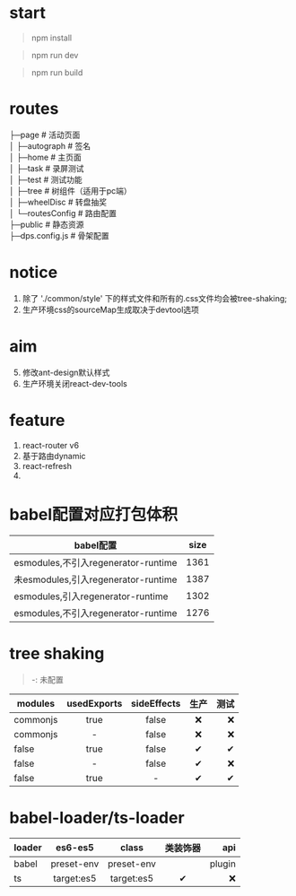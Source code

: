 # start
> npm install

> npm run dev

> npm run build

# routes
├─page                   # 活动页面 <br />
│  ├─autograph           # 签名 <br />
│  ├─home                # 主页面 <br />
│  ├─task                # 录屏测试 <br />
│  ├─test                # 测试功能 <br />
│  ├─tree                # 树组件（适用于pc端） <br />
│  ├─wheelDisc           # 转盘抽奖 <br />
│  └─routesConfig        # 路由配置 <br />
├─public                 # 静态资源 <br />
├─dps.config.js          # 骨架配置 <br />

# notice
1. 除了 './common/style' 下的样式文件和所有的.css文件均会被tree-shaking;
2. 生产环境css的sourceMap生成取决于devtool选项

# aim
5. 修改ant-design默认样式
6. 生产环境关闭react-dev-tools

# feature
1. react-router v6
2. 基于路由dynamic
3. react-refresh
4. 

# babel配置对应打包体积
babel配置|size
---|:--:
esmodules,不引入regenerator-runtime|1361
未esmodules,引入regenerator-runtime|1387
esmodules,引入regenerator-runtime|1302
esmodules,不引入regenerator-runtime|1276

# tree shaking

> -: 未配置

modules|usedExports|sideEffects|生产|测试
---|:--:|:--:|:--:|---:
commonjs|true|false|❌|❌
commonjs|-|false|❌|❌
false|true|false|✔|✔
false|-|false|✔|❌
false|true|-|✔|✔

# babel-loader/ts-loader

loader|es6-es5|class|类装饰器|api
---|:--:|:--:|:--:|---:
babel|preset-env|preset-env||plugin
ts|target:es5|target:es5|✔|❌
